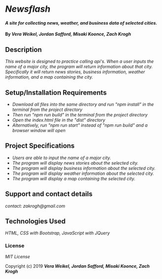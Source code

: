 # _Newsflash_

#### _A site for collecting news, weather, and business data of selected cities._

#### By _Vera Weikel, Jordan Safford, Misaki Koonce, Zach Krogh_

## Description

_This website is designed to practice calling api's. When a user inputs the name of a major city, the program will return information about that city. Specifically it will return news stories, business information, weather information, and a map containing the city._

## Setup/Installation Requirements

* _Download all files into the same directory and run "npm install" in the terminal from the project directory_
* _Then run "npm run build" in the terminal from the project directory_
* _Open the index.html file in the "dist" directory_
* _Alternatively, run "npm run start" instead of "npm run build" and a browser window will open_

## Project Specifications

* _Users are able to input the name of a major city._
* _The program will display news stories about the selected city._
* _The program will display business information about the selected city._
* _The program will display weather information about the selected city._
* _The program will display a map containing the selected city._

## Support and contact details

_contact: zakrogh@gmail.com_

## Technologies Used

_HTML, CSS with Bootstrap, JavaScript with JQuery_

### License

*MIT License*

Copyright (c) 2019 **_Vera Weikel, Jordan Safford, Misaki Koonce, Zach Krogh_**
